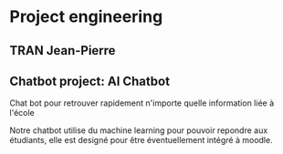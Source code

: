 # Project engineering
## TRAN Jean-Pierre

## Chatbot project: AI Chatbot

Chat bot pour retrouver rapidement n'importe quelle information liée à l'école

Notre chatbot utilise du machine learning pour pouvoir repondre aux étudiants, elle est designé pour être éventuellement intégré à moodle.
